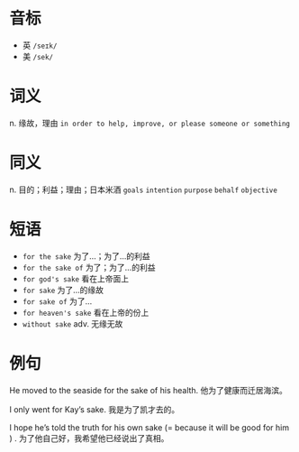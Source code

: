 # 音标

- 英 `/seɪk/`
- 美 `/sek/`

# 词义

n. 缘故，理由
`in order to help, improve, or please someone or something`

# 同义

n. 目的；利益；理由；日本米酒
`goals` `intention` `purpose` `behalf` `objective`

# 短语

- `for the sake` 为了…；为了...的利益
- `for the sake of` 为了；为了…的利益
- `for god's sake` 看在上帝面上
- `for sake` 为了…的缘故
- `for sake of` 为了…
- `for heaven's sake` 看在上帝的份上
- `without sake` adv. 无缘无故

# 例句

He moved to the seaside for the sake of his health.
他为了健康而迁居海滨。

I only went for Kay’s sake.
我是为了凯才去的。

I hope he’s told the truth for his own sake (= because it will be good for him ) .
为了他自己好，我希望他已经说出了真相。



